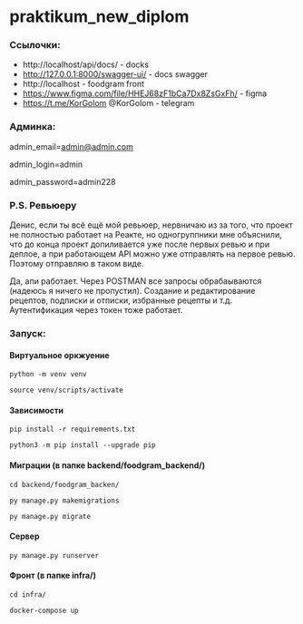 # praktikum_new_diplom

### Ссылочки:
- http://localhost/api/docs/ - docks
- http://127.0.0.1:8000/swagger-ui/ - docs swagger
- http://localhost - foodgram front
- https://www.figma.com/file/HHEJ68zF1bCa7Dx8ZsGxFh/ - figma
- https://t.me/KorGolom  @KorGolom - telegram

### Админка:

admin_email=admin@admin.com

admin_login=admin

admin_password=admin228


### P.S. Ревьюеру

Денис, если ты всё ещё мой ревьюер, нервничаю из за того, что проект не полностью работает на Реакте, но одногруппники мне объяснили, что до конца проект допиливается уже после первых ревью и при деплое, а при работающем API можно уже отправлять на первое ревью. Поэтому отправляю в таком виде.


Да, апи работает. Через POSTMAN все запросы обрабаываются (надеюсь я ничего не пропустил). Создание и редактирование рецептов, подписки и отписки, избранные рецепты и т.д. Аутентификация через токен тоже работает.

### Запуск:

#### Виртуальное оркжуение

```
python -m venv venv
```

```
source venv/scripts/activate
```

#### Зависимости

```
pip install -r requirements.txt
```

```
python3 -m pip install --upgrade pip
```

#### Миграции (в папке backend/foodgram_backend/)

```
cd backend/foodgram_backen/
```

```
py manage.py makemigrations
```

```
py manage.py migrate
```

#### Сервер

```
py manage.py runserver
```

#### Фронт (в папке infra/)

```
cd infra/
```

```
docker-compose up
```
